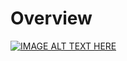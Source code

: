 # Overview

[![IMAGE ALT TEXT HERE](https://img.youtube.com/vi/dQw4w9WgXcQ/0.jpg)](https://www.youtube.com/watch?v=YOUTUBE_VIDEO_ID_HERE)

